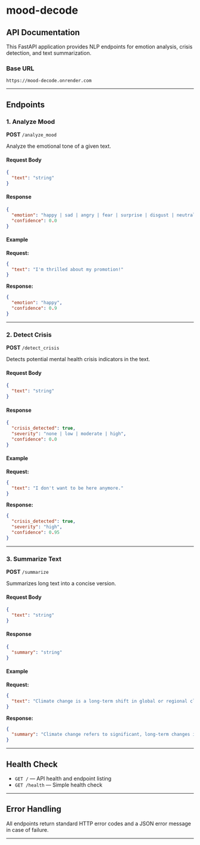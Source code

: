 # mood-decode

## API Documentation

This FastAPI application provides NLP endpoints for emotion analysis, crisis detection, and text summarization.

### Base URL

```
https://mood-decode.onrender.com
```

---

## Endpoints

### 1. Analyze Mood

**POST** `/analyze_mood`

Analyze the emotional tone of a given text.

#### Request Body
```json
{
  "text": "string"
}
```

#### Response
```json
{
  "emotion": "happy | sad | angry | fear | surprise | disgust | neutral",
  "confidence": 0.0
}
```

#### Example
**Request:**
```json
{
  "text": "I'm thrilled about my promotion!"
}
```
**Response:**
```json
{
  "emotion": "happy",
  "confidence": 0.9
}
```

---

### 2. Detect Crisis

**POST** `/detect_crisis`

Detects potential mental health crisis indicators in the text.

#### Request Body
```json
{
  "text": "string"
}
```

#### Response
```json
{
  "crisis_detected": true,
  "severity": "none | low | moderate | high",
  "confidence": 0.0
}
```

#### Example
**Request:**
```json
{
  "text": "I don't want to be here anymore."
}
```
**Response:**
```json
{
  "crisis_detected": true,
  "severity": "high",
  "confidence": 0.95
}
```

---

### 3. Summarize Text

**POST** `/summarize`

Summarizes long text into a concise version.

#### Request Body
```json
{
  "text": "string"
}
```

#### Response
```json
{
  "summary": "string"
}
```

#### Example
**Request:**
```json
{
  "text": "Climate change is a long-term shift in global or regional climate patterns... (long text)"
}
```
**Response:**
```json
{
  "summary": "Climate change refers to significant, long-term changes in the global climate, often caused by human activities."
}
```

---

## Health Check

- `GET /` — API health and endpoint listing
- `GET /health` — Simple health check

---

## Error Handling

All endpoints return standard HTTP error codes and a JSON error message in case of failure.

---

